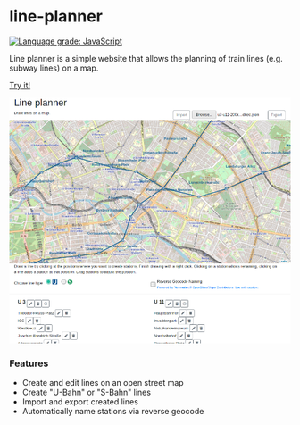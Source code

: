 # line-planner
[![Language grade: JavaScript](https://img.shields.io/lgtm/grade/javascript/g/frcroth/line-planner.svg?logo=lgtm&logoWidth=18)](https://lgtm.com/projects/g/frcroth/line-planner/context:javascript)

Line planner is a simple website that allows the planning of train lines (e.g. subway lines) on a map.

[Try it!](https://frcroth.github.io/line-planner/)  

![](doc/Screenshot_20210314_155624.png)

### Features
- Create and edit lines on an open street map
- Create "U-Bahn" or "S-Bahn" lines
- Import and export created lines
- Automatically name stations via reverse geocode
